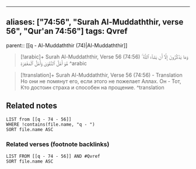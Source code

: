 
---
aliases: ["74:56", "Surah Al-Muddaththir, verse 56", "Qur'an 74:56"]
tags: Qvref
---

parent:: [[q - Al-Muddaththir (74)|Al-Muddaththir]]

> [!arabic]+ Surah Al-Muddaththir, Verse 56 (74:56)
> <span class="quran-arabic">وَمَا يَذْكُرُونَ إِلَّآ أَن يَشَآءَ ٱللَّهُ ۚ هُوَ أَهْلُ ٱلتَّقْوَىٰ وَأَهْلُ ٱلْمَغْفِرَةِ</span>
^arabic

> [!translation]+ Surah Al-Muddaththir, Verse 56 (74:56) - Translation
> Но они не помянут его, если этого не пожелает Аллах. Он - Тот, Кто достоин страха и способен на прощение.
^translation



## Related notes
```dataview
LIST from [[q - 74 - 56]]
WHERE !contains(file.name, "q - ")
SORT file.name ASC
```

### Related verses (footnote backlinks)
```dataview
LIST FROM [[q - 74 - 56]] AND #Qvref
SORT file.name ASC
```

